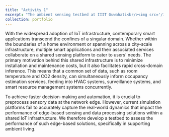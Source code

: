 ```yaml
---
title: "Activity 1"
excerpt: "The ambient sensing testbed at IIIT Guwahati<br/><img src='/images/mapp.jpg' width='500' height='600'><br/><img src='/images/figure223.jpg' width='500' height='600'><br/><img src='/images/2021-09-28.jpg' width='250' height='150'>"
collection: portfolio
---
```


With the widespread adoption of IoT infrastructure, contemporary smart applications transcend the confines of a singular domain. Whether within the boundaries of a home environment or spanning across a city-scale infrastructure, multiple smart applications and their associated services collaborate on a shared sensing platform to cater to users' needs. The primary motivation behind this shared infrastructure is to minimize installation and maintenance costs, but it also facilitates rapid cross-domain inference. This means that a common set of data, such as room temperature and CO2 density, can simultaneously inform occupancy estimation services, feeding into HVAC systems, surveillance systems, and smart resource management systems concurrently.

To achieve faster decision-making and automation, it is crucial to preprocess sensory data at the network edge. However, current simulation platforms fail to accurately capture the real-world dynamics that impact the performance of edge-based sensing and data processing solutions within a shared IoT infrastructure. We therefore develop a testbed to assess the performance of such edge-based solutions, specifically in supporting ambient living.
